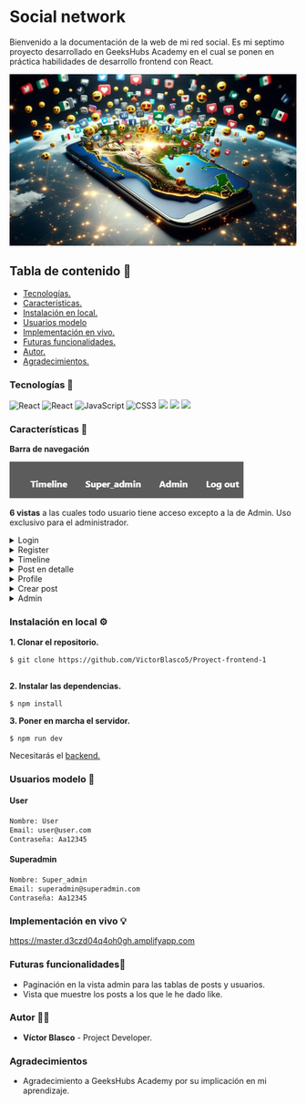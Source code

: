 # Social network
Bienvenido a la documentación de la web de mi red social. Es mi septimo proyecto desarrollado en GeeksHubs Academy en el cual se ponen en práctica habilidades de desarrollo frontend con React.

![Home](./img/red-social.jpg)

## Tabla de contenido :page_with_curl:

- [Tecnologías.](#tecnologías-star2)
- [Características.](#características)
- [Instalación en local.](#instalación-en-local-gear)
- [Usuarios modelo](#usuarios-modelo-pouting_face)
- [Implementación en vivo.](#implementación-en-vivo)
- [Futuras funcionalidades.](#futuras-funcionalidadesrocket)
- [Autor.](#autor-curly_haired_man)
- [Agradecimientos.](#agradecimientos)

### Tecnologías :star2:

<img src="https://img.shields.io/badge/react-%2320232a.svg?style=for-the-badge&logo=react&logoColor=%2361DAFB" alt="React" /> <img src="https://img.shields.io/badge/React_Router-CA4245?style=for-the-badge&logo=react-router&logoColor=white" alt="React" /> <img src="https://img.shields.io/badge/JavaScript-E5E104?style=for-the-badge&logo=javascript&logoColor=black" alt="JavaScript" /> <img src="https://img.shields.io/badge/CSS3-0040FF?style=for-the-badge&logo=css3&logoColor=white" alt="CSS3" /> <img src="https://img.shields.io/badge/-Vite-747bff?style=for-the-badge&logo=vite&logoColor=white"> <img src="https://img.shields.io/badge/redux-%23593d88.svg?style=for-the-badge&logo=redux&logoColor=white"> <img
src="https://img.shields.io/badge/AWS-%23FF9900.svg?style=for-the-badge&logo=amazon-aws&logoColor=white"> 


### Características :bookmark:
**Barra de navegación**

![Barra navegación](./img/navBar.jpg)

**6 vistas** a las cuales todo usuario tiene acceso excepto a la de Admin. Uso exclusivo para el administrador.

<details>

<summary>Login</summary>

- Desde donde podremos acceder al registro clicando sobre él.

![Login](./img/login.jpg)

</details>


<details>

<summary>Register</summary>

![Register](./img/register.jpg)

</details>


<details>

<summary>Timeline</summary>

- Encontramos todos los posts ordenador de más nuevo a más antiguo.

![Timeline](./img/Timeline.jpg)

</details>

<details>
<summary> Post en detalle </summary>

- Desde Timeline al clicar cualquier post, nos llevará a esta vista donde podremos ver el post seleccionado con más detalles.

![Post detalle](./img/detail.jpg)


</details>


<details>
<summary>Profile</summary>

- Aparecerá indicado en la barra de navegación con el nombre que se registre cada usuario. En esta vista encontramos nuestro propios posts y nuestros datos de usuario, y podremos hacer diferentes acciones:

![Profile](./img/profile.jpg)

- Eliminar mis post

![Delete posts](./img/deleteOwnPost.jpg)

- Modificar nombre de usuario.

![Edit](./img/edit.jpg)

- Crear un nuevo post. Nos llevará a otra vista para crearlo.

![New post](./img/buttonNewPost.jpg)

</details>


<details>

<summary> Crear post </summary>

- Introduciremos una url de la imagen que queramos mostrar y una descripción.

![Creat post](./img/newpost.jpg)

</details>


<details>

<summary> Admin </summary>

- El administrador tendrá acceso a todos los usuarios registrados y sus posts, podrá eliminarlos si fuera necesario.

- Usuarios.

![Admin](./img/adminUsers.jpg)

- Posts.

![Admin](./img/adminPosts.jpg)

</details>


### Instalación en local :gear:

**1. Clonar el repositorio.**
````
$ git clone https://github.com/VictorBlasco5/Proyect-frontend-1


````
**2. Instalar las dependencias.**

````
$ npm install
````

**3. Poner en marcha el servidor.**
````
$ npm run dev
````

Necesitarás el [backend.](https://github.com/VictorBlasco5/Proyect-backend-2)

### Usuarios modelo :pouting_face:

#### User
````
Nombre: User
Email: user@user.com
Contraseña: Aa12345
````

#### Superadmin
````
Nombre: Super_admin
Email: superadmin@superadmin.com
Contraseña: Aa12345
````

### Implementación en vivo :bulb:

https://master.d3czd04q4oh0gh.amplifyapp.com

### Futuras funcionalidades:rocket:

- Paginación en la vista admin para las tablas de posts y usuarios.
- Vista que muestre los posts a los que le he dado like.


### Autor :curly_haired_man:
- **Víctor Blasco** - Project Developer.

### Agradecimientos
- Agradecimiento a GeeksHubs Academy por su implicación en mi aprendizaje.
